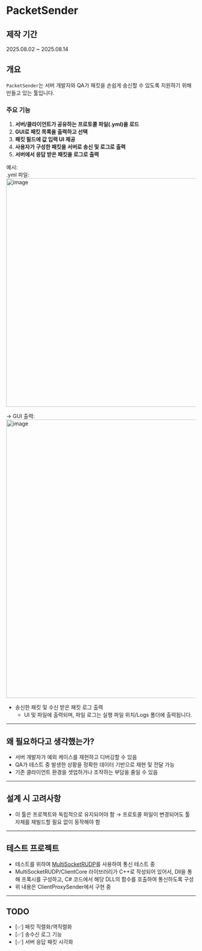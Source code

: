 # PacketSender

## 제작 기간
2025.08.02 ~ 2025.08.14

## 개요

`PacketSender`는 서버 개발자와 QA가 패킷을 손쉽게 송신할 수 있도록 지원하기 위해 만들고 있는 툴입니다.

### 주요 기능
1. **서버/클라이언트가 공유하는 프로토콜 파일(.yml)을 로드**
2. **GUI로 패킷 목록을 출력하고 선택**
3. **패킷 필드에 값 입력 UI 제공**
4. **사용자가 구성한 패킷을 서버로 송신 및 로그로 출력**
5. **서버에서 응답 받은 패킷을 로그로 출력**


예시:  
.yml 파일:   
<img width="726" height="606" alt="image" src="https://github.com/user-attachments/assets/5fed87e0-d3ae-40a8-9bf2-234f459f40ce" />

→ GUI 출력:
<img width="1178" height="738" alt="image" src="https://github.com/user-attachments/assets/de4940b8-e1c0-49f9-a330-e96f8682a8b2" />

- 송신한 패킷 및 수신 받은 패킷 로그 출력
  - UI 및 파일에 출력되며, 파일 로그는 실행 파일 위치/Logs 폴더에 출력됩니다.

---

## 왜 필요하다고 생각했는가?

- 서버 개발자가 예외 케이스를 재현하고 디버깅할 수 있음
- QA가 테스트 중 발생한 상황을 정확한 데이터 기반으로 재현 및 전달 가능
- 기존 클라이언트 환경을 셋업하거나 조작하는 부담을 줄일 수 있음

---

## 설계 시 고려사항

- 이 툴은 프로젝트와 독립적으로 유지되어야 함
  → 프로토콜 파일이 변경되어도 툴 자체를 재빌드할 필요 없이 동작해야 함

---

## 테스트 프로젝트

- 테스트를 위하여 [MultiSocketRUDP](https://github.com/m5623skhj/MultiSocketRUDP)를 사용하여 통신 테스트 중
- MultiSocketRUDP/ClientCore 라이브러리가 C++로 작성되어 있어서, Dll을 통해 프록시를 구성하고, C# 코드에서 해당 DLL의 함수를 호출하여 통신하도록 구성
- 위 내용은 ClientProxySender에서 구현 중

---

## TODO

- [✅] 패킷 직렬화/역직렬화 
- [✅] 송수신 로그 기능  
- [✅] 서버 응답 패킷 시각화  
